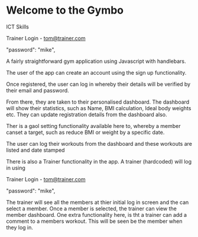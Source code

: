 Welcome to the Gymbo
=========================

ICT Skills


Trainer Login - 
tom@trainer.com

"password": "mike",

A fairly straightforward gym application using Javascript with handlebars.

The user of the app can create an account using the sign up functionality. 

Once registered, the user can log in whereby their details will be verified by their email and password.

From there, they are taken to their personalised dashboard.
The dashboard will show their statistics, such as Name, BMI calculation, Ideal body weights etc.
They can update registration details from the dashboard also.

Ther is a gaol setting functionality available here to, whereby a member canset a target, such as reduce BMI or weight by a specific date.

The user can log their workouts from the dashboard and these workouts are listed and date stamped

There is also a Trainer functionality in the app. A trainer (hardcoded) will log in using

Trainer Login - 
tom@trainer.com

"password": "mike",

The trainer will see all the members at thier initial log in screen and the can select a member.
Once a member is selected, the trainer can view the member dashboard. One extra functionality here, is tht a trainer can add a comment to a members workout. This will be seen be the member when they log in.





